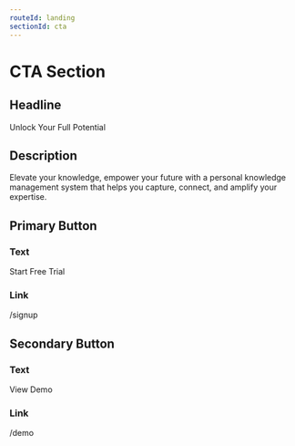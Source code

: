 ```yaml
---
routeId: landing
sectionId: cta
---
```


# CTA Section

## Headline

Unlock Your Full Potential

## Description

Elevate your knowledge, empower your future with a personal knowledge management system that helps you capture, connect, and amplify your expertise.

## Primary Button

### Text

Start Free Trial

### Link

/signup

## Secondary Button

### Text

View Demo

### Link

/demo
